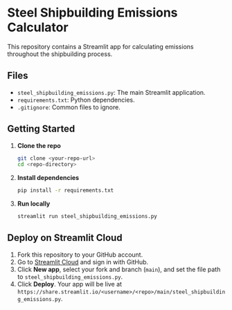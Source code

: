 # Steel Shipbuilding Emissions Calculator

This repository contains a Streamlit app for calculating emissions throughout the shipbuilding process.

## Files

- `steel_shipbuilding_emissions.py`: The main Streamlit application.
- `requirements.txt`: Python dependencies.
- `.gitignore`: Common files to ignore.

## Getting Started

1. **Clone the repo**  
   ```bash
   git clone <your-repo-url>
   cd <repo-directory>
   ```

2. **Install dependencies**  
   ```bash
   pip install -r requirements.txt
   ```

3. **Run locally**  
   ```bash
   streamlit run steel_shipbuilding_emissions.py
   ```

## Deploy on Streamlit Cloud

1. Fork this repository to your GitHub account.
2. Go to [Streamlit Cloud](https://streamlit.io/cloud) and sign in with GitHub.
3. Click **New app**, select your fork and branch (`main`), and set the file path to `steel_shipbuilding_emissions.py`.
4. Click **Deploy**. Your app will be live at `https://share.streamlit.io/<username>/<repo>/main/steel_shipbuilding_emissions.py`.
